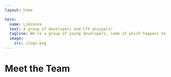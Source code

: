 ```yaml
---
layout: home

hero:
  name: Liminova
  text: A group of developers and CTF enjoyers!
  tagline: We're a group of young developers, some of which happens to be interested in learning and playing Capture the Flag.
  image:
    src: /logo.png
---
```


<script setup>
import { useData } from "vitepress";

const data = useData();
const members = data.theme.value.members;
</script>

<h1>Meet the Team</h1>

<TeamMembers size="medium" :members="members" />

